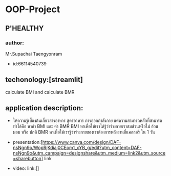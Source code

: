 # OOP-Project

## P'HEALTHY

### author: 
Mr.Supachai Taengyonram
  - id:66114540739
## techonology:[streamlit]
calculate BMI and calculate BMR
## application description:
  - ให้ความรู้เบื้องต้นเกี่ยวสารอาหาร สูตรอาหาร การออกกำลังกาย แต่ความสามารถหลักที่สามารถทำได้คือ หาค่า BMI และ ค่า BMR
  BMI หาเพื่อให้เราได้รู้ว่าร่างกายเราสมส่วนหรือไม่ อ้วน ผอม หรือ ปกติ
  BMR หาเพื่อให้เรารู้ว่าร่างกายของเราต้องการพลังงานกี่แคลลอรี่ ใน 1 วัน
  


- presentation:[https://www.canva.com/design/DAF-nsNgn9o/WopRjKdiaj0CEom1_oYB_g/edit?utm_content=DAF-nsNgn9o&utm_campaign=designshare&utm_medium=link2&utm_source=sharebutton] link
- video: link:[]
